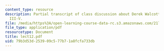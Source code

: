 ```yaml
---
content_type: resource
description: Partial transcript of class discussion about Derek Walcott, Omeros, Books
  III-V.
file: /media/https%3A/open-learning-course-data-rc.s3.amazonaws.com/21l-315-prizewinners-spring-2007/79b3d53d253909c577b71a8fcfa733db_lect12.pdf
file_type: application/pdf
resourcetype: Document
title: lect12.pdf
uid: 79b3d53d-2539-09c5-77b7-1a8fcfa733db
---
```

